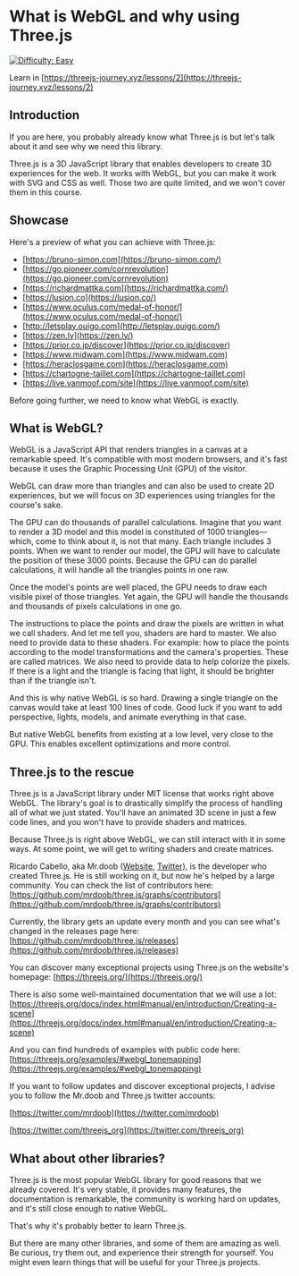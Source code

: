 # What is WebGL and why using Three.js

[![Difficulty: Easy](https://img.shields.io/badge/Difficulty-Easy-brightgreen.svg)](https://shields.io)

Learn in [https://threejs-journey.xyz/lessons/2](https://threejs-journey.xyz/lessons/2)

## Introduction

If you are here, you probably already know what Three.js is but let's talk about it and see why we need this library.

Three.js is a 3D JavaScript library that enables developers to create 3D experiences for the web. It works with WebGL, but you can make it work with SVG and CSS as well. Those two are quite limited, and we won't cover them in this course.

## Showcase

Here's a preview of what you can achieve with Three.js:

- [https://bruno-simon.com](https://bruno-simon.com/)
- [https://go.pioneer.com/cornrevolution](https://go.pioneer.com/cornrevolution)
- [https://richardmattka.com](https://richardmattka.com/)
- [https://lusion.co](https://lusion.co/)
- [https://www.oculus.com/medal-of-honor/](https://www.oculus.com/medal-of-honor/)
- [http://letsplay.ouigo.com](http://letsplay.ouigo.com/)
- [https://zen.ly](https://zen.ly/)
- [https://prior.co.jp/discover](https://prior.co.jp/discover)
- [https://www.midwam.com](https://www.midwam.com)
- [https://heraclosgame.com](https://heraclosgame.com)
- [https://chartogne-taillet.com](https://chartogne-taillet.com)
- [https://live.vanmoof.com/site](https://live.vanmoof.com/site)

Before going further, we need to know what WebGL is exactly.

## What is WebGL?

WebGL is a JavaScript API that renders triangles in a canvas at a remarkable speed. It's compatible with most modern browsers, and it's fast because it uses the Graphic Processing Unit (GPU) of the visitor.

WebGL can draw more than triangles and can also be used to create 2D experiences, but we will focus on 3D experiences using triangles for the course's sake.

The GPU can do thousands of parallel calculations. Imagine that you want to render a 3D model and this model is constituted of 1000 triangles—which, come to think about it, is not that many. Each triangle includes 3 points. When we want to render our model, the GPU will have to calculate the position of these 3000 points. Because the GPU can do parallel calculations, it will handle all the triangles points in one raw.

Once the model's points are well placed, the GPU needs to draw each visible pixel of those triangles. Yet again, the GPU will handle the thousands and thousands of pixels calculations in one go.

The instructions to place the points and draw the pixels are written in what we call shaders. And let me tell you, shaders are hard to master. We also need to provide data to these shaders. For example: how to place the points according to the model transformations and the camera's properties. These are called matrices. We also need to provide data to help colorize the pixels. If there is a light and the triangle is facing that light, it should be brighter than if the triangle isn't.

And this is why native WebGL is so hard. Drawing a single triangle on the canvas would take at least 100 lines of code. Good luck if you want to add perspective, lights, models, and animate everything in that case.

But native WebGL benefits from existing at a low level, very close to the GPU. This enables excellent optimizations and more control.

## Three.js to the rescue

Three.js is a JavaScript library under MIT license that works right above WebGL. The library's goal is to drastically simplify the process of handling all of what we just stated. You'll have an animated 3D scene in just a few code lines, and you won't have to provide shaders and matrices.

Because Three.js is right above WebGL, we can still interact with it in some ways. At some point, we will get to writing shaders and create matrices.

Ricardo Cabello, aka Mr.doob ([Website](https://mrdoob.com/), [Twitter](https://twitter.com/mrdoob)), is the developer who created Three.js. He is still working on it, but now he's helped by a large community. You can check the list of contributors here: [https://github.com/mrdoob/three.js/graphs/contributors](https://github.com/mrdoob/three.js/graphs/contributors)

Currently, the library gets an update every month and you can see what's changed in the releases page here: [https://github.com/mrdoob/three.js/releases](https://github.com/mrdoob/three.js/releases)

You can discover many exceptional projects using Three.js on the website's homepage: [https://threejs.org/](https://threejs.org/)

There is also some well-maintained documentation that we will use a lot: [https://threejs.org/docs/index.html#manual/en/introduction/Creating-a-scene](https://threejs.org/docs/index.html#manual/en/introduction/Creating-a-scene)

And you can find hundreds of examples with public code here: [https://threejs.org/examples/#webgl_tonemapping](https://threejs.org/examples/#webgl_tonemapping)

If you want to follow updates and discover exceptional projects, I advise you to follow the Mr.doob and Three.js twitter accounts:

[https://twitter.com/mrdoob](https://twitter.com/mrdoob)

[https://twitter.com/threejs_org](https://twitter.com/threejs_org)

## What about other libraries?

Three.js is the most popular WebGL library for good reasons that we already covered. It's very stable, it provides many features, the documentation is remarkable, the community is working hard on updates, and it's still close enough to native WebGL.

That's why it's probably better to learn Three.js.

But there are many other libraries, and some of them are amazing as well. Be curious, try them out, and experience their strength for yourself. You might even learn things that will be useful for your Three.js projects.
